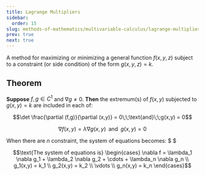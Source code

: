 ```yaml
---
title: Lagrange Multipliers
sidebar:
  order: 15
slug: methods-of-mathematics/multivariable-calculus/lagrange-multipliers
prev: true
next: true
---
```


A method for maximizing or minimizing a general function $f(x, y, z)$ subject
to a constraint (or side condition) of the form $g(x, y, z) = k$.


## Theorem

**Suppose** $f,g \in C^1$ and $\nabla g \neq 0$. **Then** the extremum(s) of $f(x,y)$ subjected to $g(x,y) = k$ are included in each of:

```math
\det \frac{\partial (f,g)}{\partial (x,y)} = 0\;\;\text{and}\;\;g(x,y) = 0
```

```math
\nabla f(x,y) = \lambda \nabla g(x,y)
\;\;\text{and}\;\;
g(x,y) = 0
```

When there are $n$ constraint, the system of equations becomes: $ $

```math
\text{The system of equations is}
\begin{cases}
\nabla f = \lambda_1 \nabla g_1 + \lambda_2 \nabla g_2 + \cdots + \lambda_n \nabla g_n \\
g_1(x,y) = k_1 \\
g_2(x,y) = k_2 \\
\vdots \\
g_n(x,y) = k_n
\end{cases}
```
